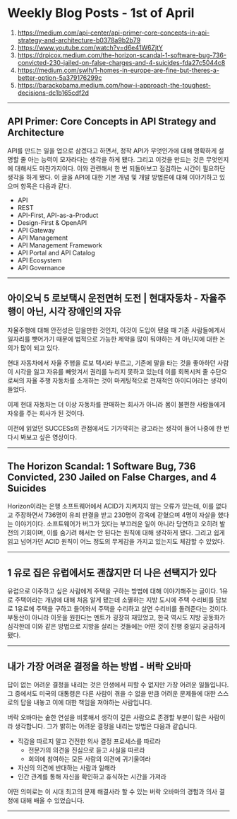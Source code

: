 # Weekly Blog Posts - 1st of April

1. <https://medium.com/api-center/api-primer-core-concepts-in-api-strategy-and-architecture-b0378a9b2b79>
2. <https://www.youtube.com/watch?v=d6e41W6ZjtY>
3. <https://drpicox.medium.com/the-horizon-scandal-1-software-bug-736-convicted-230-jailed-on-false-charges-and-4-suicides-fda27c5044c8>
4. <https://medium.com/swlh/1-homes-in-europe-are-fine-but-theres-a-better-option-5a379176299c>
5. <https://barackobama.medium.com/how-i-approach-the-toughest-decisions-dc1b165cdf2d>

---

## API Primer: Core Concepts in API Strategy and Architecture

API를 만드는 일을 업으로 삼겠다고 하면서, 정작 API가 무엇인가에 대해 명확하게 설명할 줄 아는 능력이 모자라다는 생각을 하게 됐다. 그리고 이것을 만드는 것은 무엇인지에 대해서도 마찬가지이다. 이와 관련해서 한 번 되돌아보고 점검하는 시간이 필요하단 생각을 하게 됐다. 이 글을 API에 대한 기본 개념 및 개발 방법론에 대해 이야기하고 있으며 항목은 다음과 같다.

* API
* REST
* API-First, API-as-a-Product
* Design-First & OpenAPI
* API Gateway
* API Management
* API Management Framework
* API Portal and API Catalog
* API Ecosystem
* API Governance

---

## 아이오닉 5 로보택시 운전면허 도전 | 현대자동차 - 자율주행이 아닌, 시각 장애인의 자유

자율주행에 대해 안전성은 믿을만한 것인지, 이것이 도입이 됐을 때 기존 사람들에게서 일자리를 뺏어가기 때문에 법적으로 가능한 제약을 많이 둬야하는 게 아닌지에 대한 논의가 많이 되고 있다.

현대 자동차에서 자율 주행을 로보 택시라 부르고, 기존에 말을 타는 것을 좋아하던 사람이 시각을 잃고 자유를 빼앗겨서 권리를 누리지 못하고 있는데 이를 회복시켜 줄 수단으로써의 자율 주행 자동차를 소개하는 것이 마케팅적으로 천재적인 아이디어라는 생각이 들었다.

이제 현대 자동차는 더 이상 자동차를 판매하는 회사가 아니라 몸이 불편한 사람들에게 자유를 주는 회사가 된 것이다.

이전에 읽었던 SUCCESs의 관점에서도 기가막히는 광고라는 생각이 들어 나중에 한 번 다시 봐보고 싶은 영상이다.

---

## The Horizon Scandal: 1 Software Bug, 736 Convicted, 230 Jailed on False Charges, and 4 Suicides

Horizon이라는 은행 소프트웨어에서 ACID가 지켜지지 않는 오류가 있는데, 이를 없다고 주장하면서 736명이 유죄 판결을 받고 230명이 감옥에 갇혔으며 4명이 자살을 했다는 이야기이다. 소프트웨어가 버그가 있다는 부끄러운 일이 아니라 당연하고 오히려 발전의 기회이며, 이를 숨기려 해서는 안 된다는 원칙에 대해 생각하게 됐다. 그리고 쉽게 읽고 넘어가던 ACID 원칙이 어느 정도의 무게감을 가지고 있는지도 체감할 수 있었다.

---

## 1 유로 집은 유럽에서도 괜찮지만 더 나은 선택지가 있다

유럽으로 이주하고 싶은 사람에게 주택을 구하는 방법에 대해 이야기해주는 글이다. 1유로 주택이라는 개념에 대해 처음 알게 됐는데 소멸하는 지방 도시에 주택 수리비를 담보로 1유로에 주택을 구하고 들어와서 주택을 수리하고 살면 수리비를 돌려준다는 것이다. 부동산이 아니라 이웃을 원한다는 멘트가 굉장히 재밌었고, 한국 역시도 지방 공동화가 심각한데 이와 같은 방법으로 지방을 살리는 것들에는 어떤 것이 진행 중일지 궁금하게 됐다.

---

## 내가 가장 어려운 결정을 하는 방법 - 버락 오바마

답이 없는 어려운 결정을 내리는 것은 인생에서 피할 수 없지만 가장 어려운 일들입니다. 그 중에서도 미국의 대통령은 다른 사람이 겪을 수 없을 만큼 어려운 문제들에 대한 스스로의 답을 내놓고 이에 대한 책임을 져야하는 사람입니다.

버락 오바마는 숱한 연설을 비롯해서 생각이 깊은 사람으로 존경할 부분이 많은 사람이라 생각합니다. 그가 밝히는 어려운 결정을 내리는 방법은 다음과 같습니다.

* 직감을 따르지 말고 건전한 의사 결정 프로세스를 따르라
  * 전문가의 의견을 진심으로 듣고 사실을 따르라
  * 회의에 참여하는 모든 사람의 의견에 귀기울여라
* 자신의 의견에 반대하는 사람과 일해라
* 인간 관계를 통해 자신을 확인하고 휴식하는 시간을 가져라

어떤 의미로는 이 시대 최고의 문제 해결사라 할 수 있는 버락 오바마의 경험과 의사 결정에 대해 배울 수 있었습니다.

---

##
